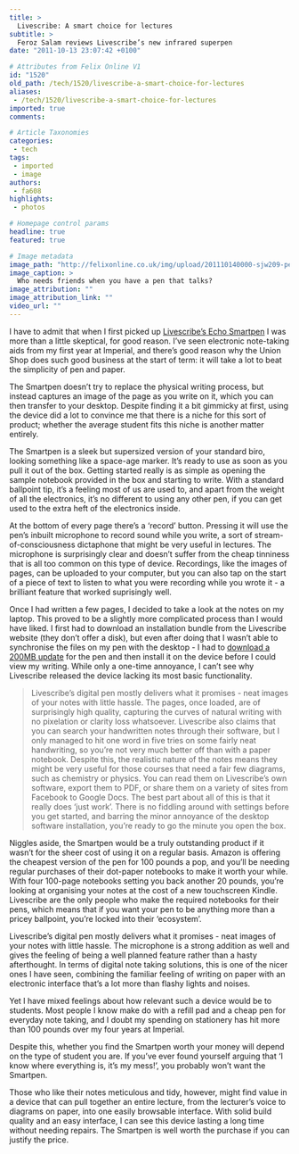 ```yaml
---
title: >
  Livescribe: A smart choice for lectures
subtitle: >
  Feroz Salam reviews Livescribe’s new infrared superpen
date: "2011-10-13 23:07:42 +0100"

# Attributes from Felix Online V1
id: "1520"
old_path: /tech/1520/livescribe-a-smart-choice-for-lectures
aliases:
 - /tech/1520/livescribe-a-smart-choice-for-lectures
imported: true
comments:

# Article Taxonomies
categories:
 - tech
tags:
 - imported
 - image
authors:
 - fa608
highlights:
 - photos

# Homepage control params
headline: true
featured: true

# Image metadata
image_path: "http://felixonline.co.uk/img/upload/201110140000-sjw209-pen_full.jpg"
image_caption: >
  Who needs friends when you have a pen that talks?
image_attribution: ""
image_attribution_link: ""
video_url: ""
---
```


I have to admit that when I first picked up [Livescribe’s Echo Smartpen](http://www.livescribe.com/en-gb/smartpen/) I was more than a little skeptical, for good reason. I’ve seen electronic note-taking aids from my first year at Imperial, and there’s good reason why the Union Shop does such good business at the start of term: it will take a lot to beat the simplicity of pen and paper.

The Smartpen doesn’t try to replace the physical writing process, but instead captures an image of the page as you write on it, which you can then transfer to your desktop. Despite finding it a bit gimmicky at first, using the device did a lot to convince me that there is a niche for this sort of product; whether the average student fits this niche is another matter entirely.

The Smartpen is a sleek but supersized version of your standard biro, looking something like a space-age marker. It’s ready to use as soon as you pull it out of the box. Getting started really is as simple as opening the sample notebook provided in the box and starting to write. With a standard ballpoint tip, it’s a feeling most of us are used to, and apart from the weight of all the electronics, it’s no different to using any other pen, if you can get used to the extra heft of the electronics inside.

At the bottom of every page there’s a ‘record’ button. Pressing it will use the pen’s inbuilt microphone to record sound while you write, a sort of stream-of-consciousness dictaphone that might be very useful in lectures. The microphone is surprisingly clear and doesn’t suffer from the cheap tinniness that is all too common on this type of device. Recordings, like the images of pages, can be uploaded to your computer, but you can also tap on the start of a piece of text to listen to what you were recording while you wrote it - a brilliant feature that worked suprisingly well.

Once I had written a few pages, I decided to take a look at the notes on my laptop. This proved to be a slightly more complicated process than I would have liked. I first had to download an installation bundle from the Livescribe website (they don’t offer a disk), but even after doing that I wasn’t able to synchronise the files on my pen with the desktop - I had to [download a 200MB update](http://www.livescribe.com/en-gb/starthere/) for the pen and then install it on the device before I could view my writing. While only a one-time annoyance, I can’t see why Livescribe released the device lacking its most basic functionality.
> Livescribe’s digital pen mostly delivers what it promises - neat images of your notes with little hassle.
The pages, once loaded, are of surprisingly high quality, capturing the curves of natural writing with no pixelation or clarity loss whatsoever. Livescribe also claims that you can search your handwritten notes through their software, but I only managed to hit one word in five tries on some fairly neat handwriting, so you’re not very much better off than with a paper notebook. Despite this, the realistic nature of the notes means they might be very useful for those courses that need a fair few diagrams, such as chemistry or physics. You can read them on Livescribe’s own software, export them to PDF, or share them on a variety of sites from Facebook to Google Docs. The best part about all of this is that it really does ‘just work’. There is no fiddling around with settings before you get started, and barring the minor annoyance of the desktop software installation, you’re ready to go the minute you open the box.

Niggles aside, the Smartpen would be a truly outstanding product if it wasn’t for the sheer cost of using it on a regular basis. Amazon is offering the cheapest version of the pen for 100 pounds a pop, and you’ll be needing regular purchases of their dot-paper notebooks to make it worth your while. With four 100-page notebooks setting you back another 20 pounds, you’re looking at organising your notes at the cost of a new touchscreen Kindle. Livescribe are the only people who make the required notebooks for their pens, which means that if you want your pen to be anything more than a pricey ballpoint, you’re locked into their ‘ecosystem’.

Livescribe’s digital pen mostly delivers what it promises - neat images of your notes with little hassle. The microphone is a strong addition as well and gives the feeling of being a well planned feature rather than a hasty afterthought. In terms of digital note taking solutions, this is one of the nicer ones I have seen, combining the familiar feeling of writing on paper with an electronic interface that’s a lot more than flashy lights and noises.

Yet I have mixed feelings about how relevant such a device would be to students. Most people I know make do with a refill pad and a cheap pen for everyday note taking, and I doubt my spending on stationery has hit more than 100 pounds over my four years at Imperial.

Despite this, whether you find the Smartpen worth your money will depend on the type of student you are. If you’ve ever found yourself arguing that ‘I know where everything is, it’s my mess!’, you probably won’t want the Smartpen.

Those who like their notes meticulous and tidy, however, might find value in a device that can pull together an entire lecture, from the lecturer’s voice to diagrams on paper, into one easily browsable interface. With solid build quality and an easy interface, I can see this device lasting a long time without needing repairs. The Smartpen is well worth the purchase if you can justify the price.
